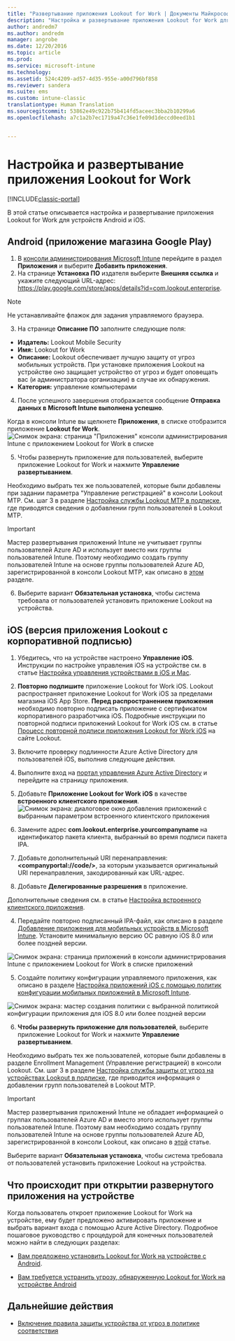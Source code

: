 ```yaml
---
title: "Развертывание приложения Lookout for Work | Документы Майкрософт"
description: "Настройка и развертывание приложения Lookout for Work для Android."
author: andredm7
ms.author: andredm
manager: angrobe
ms.date: 12/20/2016
ms.topic: article
ms.prod: 
ms.service: microsoft-intune
ms.technology: 
ms.assetid: 524c4209-ad57-4d35-955e-a00d796bf858
ms.reviewer: sandera
ms.suite: ems
ms.custom: intune-classic
translationtype: Human Translation
ms.sourcegitcommit: 53862e49c922b75b414fd5aceec3bba2b10299a6
ms.openlocfilehash: a7c1a2b7ec1719a47c36e1fe09d1deccd0eed1b1


---
```


# <a name="configure-and-deploy-lookout-for-work-apps"></a>Настройка и развертывание приложения Lookout for Work

[!INCLUDE[classic-portal](../includes/classic-portal.md)]

В этой статье описывается настройка и развертывание приложения Lookout for Work для устройств Android и iOS.

## <a name="android-google-play-store-app"></a>Android (приложение магазина Google Play)

1.    В [консоли администрирования Microsoft Intune](https://manage.microsoft.com) перейдите в раздел **Приложения** и выберите **Добавить приложения**.
2.    На странице **Установка ПО** издателя выберите **Внешняя ссылка** и укажите следующий URL-адрес: https://play.google.com/store/apps/details?id=com.lookout.enterprise.
  >[!NOTE]
  >Не устанавливайте флажок для задания управляемого браузера.

3.    На странице **Описание ПО** заполните следующие поля:
  * **Издатель:** Lookout Mobile Security
  * **Имя:** Lookout for Work
  * **Описание:** Lookout обеспечивает лучшую защиту от угроз мобильных устройств. При установке приложения Lookout на устройстве оно защищает устройство от угроз и будет оповещать вас (и администратора организации) в случае их обнаружения.
  * **Категория:** управление компьютерами

4. После успешного завершения отображается сообщение **Отправка данных в Microsoft Intune выполнена успешно**.

  Когда в консоли Intune вы щелкнете **Приложения**, в списке отобразится приложение **Lookout for Work**. ![Снимок экрана: страница "Приложения" консоли администрирования Intune с приложением Lookout for Work в списке](../media/mtp/lookout-app-listed-intune-console.png)

5. Чтобы развернуть приложение для пользователей, выберите приложение Lookout for Work и нажмите **Управление развертыванием**.

  Необходимо выбрать тех же пользователей, которые были добавлены при задании параметра "Управление регистрацией" в консоли Lookout MTP.  См. шаг 3 в разделе [Настройка службы Lookout MTP в подписке](configure-and-deploy-lookout-for-work-apps.md), где приводятся сведения о добавлении групп пользователей в Lookout MTP.

  >[!IMPORTANT]
  > Мастер развертывания приложений Intune не учитывает группы пользователей Azure AD и использует вместо них группы пользователей Intune. Поэтому необходимо создать группу пользователей Intune на основе группы пользователей Azure AD, зарегистрированной в консоли Lookout MTP, как описано в [этом](plan-your-user-and-device-groups.md) разделе.

6. Выберите вариант **Обязательная установка**, чтобы система требовала от пользователей установить приложение Lookout на устройства.

## <a name="ios-enterprise-signed-version-of-lookout-app"></a>iOS (версия приложения Lookout с корпоративной подписью)

1. Убедитесь, что на устройстве настроено **Управление iOS**. Инструкции по настройке управления iOS на устройстве см. в статье [Настройка управления устройствами в iOS и Mac](set-up-ios-and-mac-management-with-microsoft-intune.md).

2. **Повторно подпишите** приложение Lookout for Work iOS. Lookout распространяет приложение Lookout for Work iOS за пределами магазина iOS App Store. **Перед распространением приложения** необходимо повторно подписать приложение с сертификатом корпоративного разработчика iOS. Подробные инструкции по повторной подписи приложений Lookout for Work iOS см. в статье [Процесс повторной подписи приложения Lookout for Work iOS](https://personal.support.lookout.com/hc/en-us/articles/114094038714) на сайте Lookout.

3. Включите проверку подлинности Azure Active Directory для пользователей iOS, выполнив следующие действия.
  1.  Выполните вход на [портал управления Azure Active Directory](https://manage.windowsazure.com) и перейдите на страницу приложения.
  2.  Добавьте **Приложение Lookout for Work iOS** в качестве **встроенного клиентского приложения**.
  ![Снимок экрана: диалоговое окно добавления приложений с выбранным параметром встроенного клиентского приложения](../media/mtp/aad-add-app.png)
  3. Замените адрес **com.lookout.enterprise.yourcompanyname** на идентификатор пакета клиента, выбранный во время подписи пакета IPA.
  4.  Добавьте дополнительный URI перенаправления: **&lt;companyportal://code/>**, за которым указывается оригинальный URI перенаправления, закодированный как URL-адрес.
  5.  Добавьте **Делегированные разрешения** в приложение.

  Дополнительные сведения см. в статье [Настройка встроенного клиентского приложения](https://azure.microsoft.com/en-us/documentation/articles/app-service-mobile-how-to-configure-active-directory-authentication/#optional-configure-a-native-client-application).

4. Передайте повторно подписанный IPA-файл, как описано в разделе [Добавление приложения для мобильных устройств в Microsoft Intune](https://docs.microsoft.com/en-us/intune/deploy-use/add-apps-for-mobile-devices-in-microsoft-intune). Установите минимальную версию ОС равную iOS 8.0 или более поздней версии.

  ![Снимок экрана: страница приложений в консоли администрирования Intune с приложением Lookout for Work в списке приложений](../media/mtp/ios-app-uploaded-intune.png)

5. Создайте политику конфигурации управляемого приложения, как описано в разделе [Настройка приложений iOS с помощью политик конфигурации мобильных приложений в Microsoft Intune](https://docs.microsoft.com/en-us/intune/deploy-use/configure-ios-apps-with-mobile-app-configuration-policies-in-microsoft-intune).

  ![Снимок экрана: мастер создания политики с выбранной политикой конфигурации приложения для iOS 8.0 или более поздней версии](../media/mtp/ios-app-config.png)

6. **Чтобы развернуть приложение для пользователей**, выберите приложение Lookout for Work и нажмите **Управление развертыванием**.

  Необходимо выбрать тех же пользователей, которые были добавлены в разделе Enrollment Management (Управление регистрацией) в консоли Lookout.  См. шаг 3 в разделе [Настройка службы защиты от угроз на устройствах Lookout в подписке](configure-and-deploy-lookout-for-work-apps.md), где приводится информация о добавлении групп пользователей в Lookout MTP.

  >[!IMPORTANT]
  > Мастер развертывания приложений Intune не обладает информацией о группах пользователей Azure AD и вместо этого использует группы пользователей Intune. Поэтому вам необходимо создать группу пользователей Intune на основе группы пользователей Azure AD, зарегистрированной в консоли Lookout, как описано в [этой](plan-your-user-and-device-groups.md) статье.

  Выберите вариант **Обязательная установка**, чтобы система требовала от пользователей установить приложение Lookout на устройства.

## <a name="what-happens-when-the-deployed-app-is-opened-on-the-device"></a>Что происходит при открытии развернутого приложения на устройстве

Когда пользователь откроет приложение Lookout for Work на устройстве, ему будет предложено активировать приложение и выбрать вариант входа с помощью Azure Active Directory. Подробное пошаговое руководство с процедурой для конечных пользователей можно найти в следующих разделах:

* [Вам предложено установить Lookout for Work на устройстве с Android](http://docs.microsoft.com/intune/enduser/you-are-prompted-to-install-lookout-for-work-android).

* [Вам требуется устранить угрозу, обнаруженную Lookout for Work на устройстве Android](http://docs.microsoft.com/intune/enduser/you-need-to-resolve-a-threat-found-by-lookout-for-work-android)

## <a name="next-steps"></a>Дальнейшие действия
* [Включение правила защиты устройства от угроз в политике соответствия](enable-device-threat-protection-rule-in-compliance-policy.md)



<!--HONumber=Jan17_HO2-->


